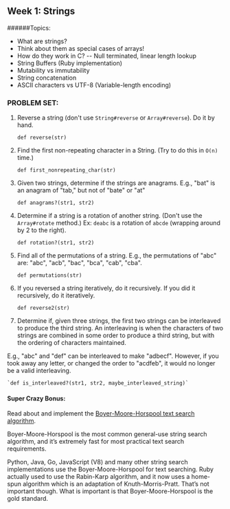 ## Week 1: Strings

######Topics:
* What are strings?
* Think about them as special cases of arrays!
* How do they work in C? -- Null terminated, linear length lookup
* String Buffers (Ruby implementation)
* Mutability vs immutability
* String concatenation
* ASCII characters vs UTF-8 (Variable-length encoding)

### PROBLEM SET:

1. Reverse a string (don't use `String#reverse` or `Array#reverse`). Do it by hand.

    `def reverse(str)`

2. Find the first non-repeating character in a String. (Try to do this in `O(n)` time.)

    `def first_nonrepeating_char(str)`

3. Given two strings, determine if the strings are anagrams. E.g., "bat" is an anagram of "tab," but not of "bate" or "at"

    `def anagrams?(str1, str2)`

4. Determine if a string is a rotation of another string. (Don't use the `Array#rotate` method.) Ex: `deabc` is a rotation of `abcde` (wrapping around by 2 to the right).

    `def rotation?(str1, str2)`

5. Find all of the permutations of a string. E.g., the permutations of "abc" are: "abc", "acb", "bac", "bca", "cab", "cba".

    `def permutations(str)`

6. If you reversed a string iteratively, do it recursively. If you did it recursively, do it iteratively.

    `def reverse2(str)`

7. Determine if, given three strings, the first two strings can be interleaved to produce the third string. An interleaving is when the characters of two strings are combined in some order to produce a third string, but with the ordering of characters maintained.

 E.g., "abc" and "def" can be interleaved to make "adbecf". However, if you took away any letter, or changed the order to "acdfeb", it would no longer be a valid interleaving.

    `def is_interleaved?(str1, str2, maybe_interleaved_string)`

#### Super Crazy Bonus:

Read about and implement the [Boyer-Moore-Horspool text search algorithm](https://en.wikipedia.org/wiki/Boyer%E2%80%93Moore%E2%80%93Horspool_algorithm).

 Boyer-Moore-Horspool is the most common general-use string search algorithm, and it’s extremely fast for most practical text search requirements.

 Python, Java, Go, JavaScript (V8) and many other string search implementations use the Boyer-Moore-Horspool for text searching. Ruby actually used to use the Rabin-Karp algorithm, and it now uses a home-spun algorithm which is an adaptation of Knuth-Morris-Pratt. That’s not important though. What is important is that Boyer-Moore-Horspool is the gold standard.
